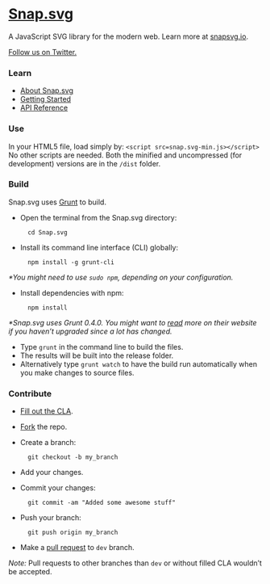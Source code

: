 [Snap.svg](http://snapsvg.io)
======

A JavaScript SVG library for the modern web. Learn more at [snapsvg.io](http://snapsvg.io).

[Follow us on Twitter.](https://twitter.com/snapsvg)

### Learn

* [About Snap.svg](http://snapsvg.io/about/)
* [Getting Started](http://snapsvg.io/start/)
* [API Reference](http://snapsvg.io/docs/)

### Use

In your HTML5 file, load simply by: `<script src=snap.svg-min.js></script>`
No other scripts are needed.  Both the minified and uncompressed (for development) versions are in the `/dist` folder.

### Build

Snap.svg uses [Grunt](http://gruntjs.com/) to build.

* Open the terminal from the Snap.svg directory:

        cd Snap.svg

* Install its command line interface (CLI) globally:

        npm install -g grunt-cli

_*You might need to use `sudo npm`, depending on your configuration._

* Install dependencies with npm:

        npm install

_*Snap.svg uses Grunt 0.4.0. You might want to [read](http://gruntjs.com/getting-started) more on their website if you haven’t upgraded since a lot has changed._

* Type `grunt` in the command line to build the files.
* The results will be built into the release folder.
* Alternatively type `grunt watch` to have the build run automatically when you make changes to source files.

### Contribute

* [Fill out the CLA](http://snapsvg.io/contributions/).
* [Fork](https://help.github.com/articles/fork-a-repo) the repo.
* Create a branch:

        git checkout -b my_branch

* Add your changes.
* Commit your changes:

        git commit -am "Added some awesome stuff"

* Push your branch:

        git push origin my_branch

* Make a [pull request](https://help.github.com/articles/using-pull-requests) to `dev` branch.

*Note:* Pull requests to other branches than `dev` or without filled CLA wouldn’t be accepted.
